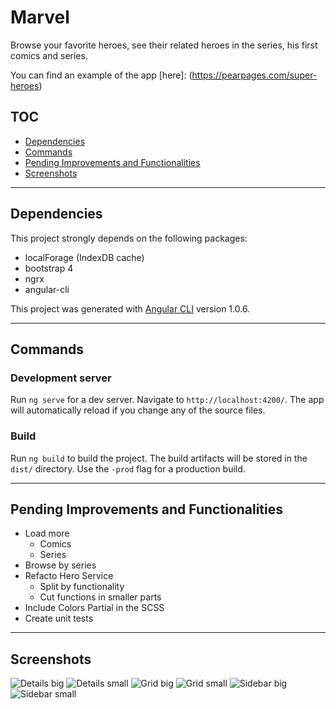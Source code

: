 # Marvel

Browse your favorite heroes, see their related heroes in the series, his first comics and series.

You can find an example of the app [here]: (https://pearpages.com/super-heroes)

## TOC

+ [Dependencies](#user-content-dependencies)
+ [Commands](#user-cotnent-commands)
+ [Pending Improvements and Functionalities](#user-content-pending-improvements-and-functionalities)
+ [Screenshots](#user-content-screenshots)

---

## Dependencies

This project strongly depends on the following packages:

+ localForage (IndexDB cache)
+ bootstrap 4
+ ngrx
+ angular-cli

This project was generated with [Angular CLI](https://github.com/angular/angular-cli) version 1.0.6.

---

## Commands

### Development server

Run `ng serve` for a dev server. Navigate to `http://localhost:4200/`. The app will automatically reload if you change any of the source files.

### Build

Run `ng build` to build the project. The build artifacts will be stored in the `dist/` directory. Use the `-prod` flag for a production build.

---

## Pending Improvements and Functionalities

+ Load more
    + Comics
    + Series
+ Browse by series
+ Refacto Hero Service
  + Split by functionality
  + Cut functions in smaller parts
+ Include Colors Partial in the SCSS
+ Create unit tests

---

## Screenshots

![Details big](./docs/images/details-big.png "Details Big")
![Details small](./docs/images/details-small.png "Details Small")
![Grid big](./docs/images/grid-big.png "Grid Big")
![Grid small](./docs/images/grid-small.png "Grid Small")
![Sidebar big](./docs/images/sidebar-big.png "Sidebar Big")
![Sidebar small](./docs/images/sidebar-small.png "Sidebar Small")